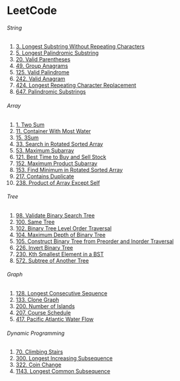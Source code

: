 # LeetCode

###### String

1. [3. Longest Substring Without Repeating Characters](https://github.com/quien697/LeetCode/blob/main/LeetCode/String/Longest%20Substring%20Without%20Repeating%20Characters(3).swift)
2. [5. Longest Palindromic Substring](https://github.com/quien697/LeetCode/blob/main/LeetCode/String/Longest%20Palindromic%20Substring(5).swift)
3. [20. Valid Parentheses](https://github.com/quien697/LeetCode/blob/main/LeetCode/String/Valid%20Parentheses(20).swift)
4. [49. Group Anagrams](https://github.com/quien697/LeetCode/blob/main/LeetCode/String/Group%20Anagrams(49).swift)
5. [125. Valid Palindrome](https://github.com/quien697/LeetCode/blob/main/LeetCode/String/Valid%20Palindrome(125).swift)
6. [242. Valid Anagram](https://github.com/quien697/LeetCode/blob/main/LeetCode/String/Valid%20Anagram(242).swift)
7. [424. Longest Repeating Character Replacement](https://github.com/quien697/LeetCode/blob/main/LeetCode/String/Longest%20Repeating%20Character%20Replacement(424).swift)
8. [647. Palindromic Substrings](https://github.com/quien697/LeetCode/blob/main/LeetCode/String/Palindromic%20Substrings(647).swift)

###### Array

1. [1. Two Sum](https://github.com/quien697/LeetCode/blob/main/LeetCode/Array/TwoSum(1).swift)
2. [11. Container With Most Water](https://github.com/quien697/LeetCode/blob/main/LeetCode/Array/Container%20With%20Most%20Water(11).swift)
3. [15. 3Sum](https://github.com/quien697/LeetCode/blob/main/LeetCode/Array/3Sum(15).swift)
4. [33. Search in Rotated Sorted Array](https://github.com/quien697/LeetCode/blob/main/LeetCode/Array/Search%20in%20Rotated%20Sorted%20Array(33).swift)
5. [53. Maximum Subarray](https://github.com/quien697/LeetCode/blob/main/LeetCode/Array/Maximum%20Subarray(53).swift)
6. [121. Best Time to Buy and Sell Stock](https://github.com/quien697/LeetCode/blob/main/LeetCode/Array/BestTimeToBuyAndSellStock(121).swift)
7. [152. Maximum Product Subarray](https://github.com/quien697/LeetCode/blob/main/LeetCode/Array/Maximum%20Product%20Subarray(152).swift)
8. [153. Find Minimum in Rotated Sorted Array](https://github.com/quien697/LeetCode/blob/main/LeetCode/Array/Find%20Minimum%20in%20Rotated%20Sorted%20Array(153).swift)
9. [217. Contains Duplicate](https://github.com/quien697/LeetCode/blob/main/LeetCode/Array/ContainsDuplicate(217).swift)
10. [238. Product of Array Except Self](https://github.com/quien697/LeetCode/blob/main/LeetCode/Array/Product%20of%20Array%20Except%20Self(238).swift)

###### Tree

1. [98. Validate Binary Search Tree]()
2. [100. Same Tree]()
3. [102. Binary Tree Level Order Traversal]()
4. [104. Maximum Depth of Binary Tree]()
5. [105. Construct Binary Tree from Preorder and Inorder Traversal]()
6. [226. Invert Binary Tree]()
7. [230. Kth Smallest Element in a BST]()
8. [572. Subtree of Another Tree]()

###### Graph

1. [128. Longest Consecutive Sequence](https://github.com/quien697/LeetCode/blob/main/LeetCode/Graph/Longest%20Consecutive%20Sequence(128).swift)
2. [133. Clone Graph](https://github.com/quien697/LeetCode/blob/main/LeetCode/Graph/Clone%20Graph(133).swift)
3. [200. Number of Islands](https://github.com/quien697/LeetCode/blob/main/LeetCode/Graph/Number%20of%20Islands(200).swift)
4. [207. Course Schedule](https://github.com/quien697/LeetCode/blob/main/LeetCode/Graph/Course%20Schedule(207).swift)
5. [417. Pacific Atlantic Water Flow](https://github.com/quien697/LeetCode/blob/main/LeetCode/Graph/Pacific%20Atlantic%20Water%20Flow(417).swift)

###### Dynamic Programming

1. [70. Climbing Stairs](https://github.com/quien697/LeetCode/blob/main/LeetCode/Dynamic%20Programming/Climbing%20Stairs(70).swift)
2. [300. Longest Increasing Subsequence](https://github.com/quien697/LeetCode/blob/main/LeetCode/Dynamic%20Programming/Longest%20Increasing%20Subsequence(300).swift)
3. [322. Coin Change](https://github.com/quien697/LeetCode/blob/main/LeetCode/Dynamic%20Programming/Coin%20Change(322).swift)
4. [1143. Longest Common Subsequence](https://github.com/quien697/LeetCode/blob/main/LeetCode/Dynamic%20Programming/Longest%20Common%20Subsequence(1143).swift)
